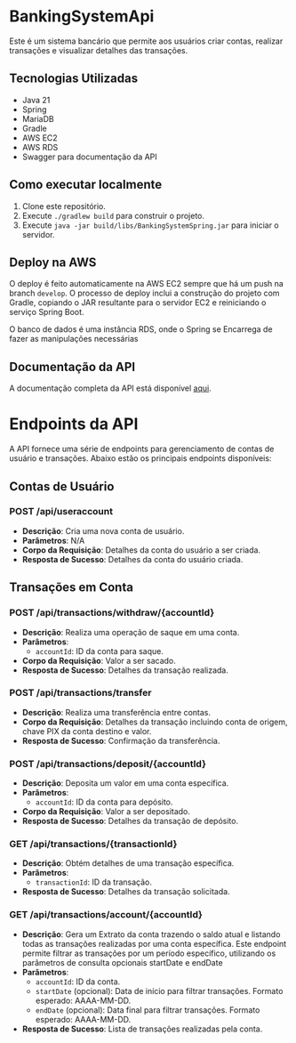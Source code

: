 # BankingSystemApi

Este é um sistema bancário que permite aos usuários criar contas, realizar transações e visualizar detalhes das transações.

## Tecnologias Utilizadas

- Java 21
- Spring
- MariaDB
- Gradle
- AWS EC2
- AWS RDS
- Swagger para documentação da API

## Como executar localmente

1. Clone este repositório.
2. Execute `./gradlew build` para construir o projeto.
3. Execute `java -jar build/libs/BankingSystemSpring.jar` para iniciar o servidor.

## Deploy na AWS

O deploy é feito automaticamente na AWS EC2 sempre que há um push na branch `develop`. O processo de deploy inclui a construção do projeto com Gradle, copiando o JAR resultante para o servidor EC2 e reiniciando o serviço Spring Boot.

O banco de dados é uma instância RDS, onde o Spring se Encarrega de fazer as manipulações necessárias

## Documentação da API

A documentação completa da API está disponível [aqui](http://18.189.140.162/:8080/swagger-ui/index.html#/).

# Endpoints da API

A API fornece uma série de endpoints para gerenciamento de contas de usuário e transações. Abaixo estão os principais endpoints disponíveis:

## Contas de Usuário

### POST /api/useraccount
- **Descrição**: Cria uma nova conta de usuário.
- **Parâmetros**: N/A
- **Corpo da Requisição**: Detalhes da conta do usuário a ser criada.
- **Resposta de Sucesso**: Detalhes da conta do usuário criada.

## Transações em Conta

### POST /api/transactions/withdraw/{accountId}
- **Descrição**: Realiza uma operação de saque em uma conta.
- **Parâmetros**:
  - `accountId`: ID da conta para saque.
- **Corpo da Requisição**: Valor a ser sacado.
- **Resposta de Sucesso**: Detalhes da transação realizada.

### POST /api/transactions/transfer
- **Descrição**: Realiza uma transferência entre contas.
- **Corpo da Requisição**: Detalhes da transação incluindo conta de origem, chave PIX da conta destino e valor.
- **Resposta de Sucesso**: Confirmação da transferência.

### POST /api/transactions/deposit/{accountId}
- **Descrição**: Deposita um valor em uma conta específica.
- **Parâmetros**:
  - `accountId`: ID da conta para depósito.
- **Corpo da Requisição**: Valor a ser depositado.
- **Resposta de Sucesso**: Detalhes da transação de depósito.

### GET /api/transactions/{transactionId}
- **Descrição**: Obtém detalhes de uma transação específica.
- **Parâmetros**:
  - `transactionId`: ID da transação.
- **Resposta de Sucesso**: Detalhes da transação solicitada.

### GET /api/transactions/account/{accountId}
- **Descrição**: Gera um Extrato da conta trazendo o saldo atual e listando todas as transações realizadas por uma conta específica.
    Este endpoint permite filtrar as transações por um período específico, utilizando os parâmetros de consulta opcionais startDate e endDate
- **Parâmetros**:
  - `accountId`: ID da conta.
  - `startDate` (opcional): Data de início para filtrar transações. Formato esperado: AAAA-MM-DD.
  - `endDate` (opcional): Data final para filtrar transações. Formato esperado: AAAA-MM-DD.
- **Resposta de Sucesso**: Lista de transações realizadas pela conta.
